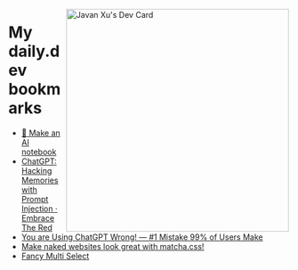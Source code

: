 
<a href="https://app.daily.dev/JavanXU"><img align="right" src="https://api.daily.dev/devcards/e45a150971844cd6959a94bb94e861ea.png?r=quw" width="400" alt="Javan Xu's Dev Card"/></a>

# My daily.dev bookmarks
<!-- daily.dev BOOKMARKS:START -->
- [📓 Make an AI notebook](https://app.daily.dev/posts/kUmgbomnz?utm_source=rss&utm_medium=bookmarks&utm_campaign=6ueXw3FRNQzpNtewCDbI6)
- [ChatGPT: Hacking Memories with Prompt Injection · Embrace The Red](https://app.daily.dev/posts/4SfJBOO5S?utm_source=rss&utm_medium=bookmarks&utm_campaign=6ueXw3FRNQzpNtewCDbI6)
- [You are Using ChatGPT Wrong! — #1 Mistake 99% of Users Make](https://app.daily.dev/posts/r4CO1nMMo?utm_source=rss&utm_medium=bookmarks&utm_campaign=6ueXw3FRNQzpNtewCDbI6)
- [Make naked websites look great with matcha.css!](https://app.daily.dev/posts/1AemgfJ0A?utm_source=rss&utm_medium=bookmarks&utm_campaign=6ueXw3FRNQzpNtewCDbI6)
- [Fancy Multi Select](https://app.daily.dev/posts/o1PDEiUpa?utm_source=rss&utm_medium=bookmarks&utm_campaign=6ueXw3FRNQzpNtewCDbI6)
<!-- daily.dev BOOKMARKS:END -->
